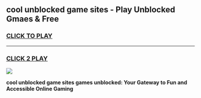 
## cool unblocked game sites - Play Unblocked Gmaes & Free
<h3>
<a href="https://news.freeplayer.one?title=cool_unblocked_game_sites&ref=16F">CLICK TO PLAY</a></h3>
<hr>

<h3>
<a href="https://news.freeplayer.one?title=cool_unblocked_game_sites&ref=16F">CLICK 2 PLAY</a>
  
</h3>

<a href="https://news.freeplayer.one?title=cool_unblocked_game_sites&ref=16F/"><img src="https://clearcache.store/games.png"></a>


**cool unblocked game sites games unblocked: Your Gateway to Fun and Accessible Online Gaming**
